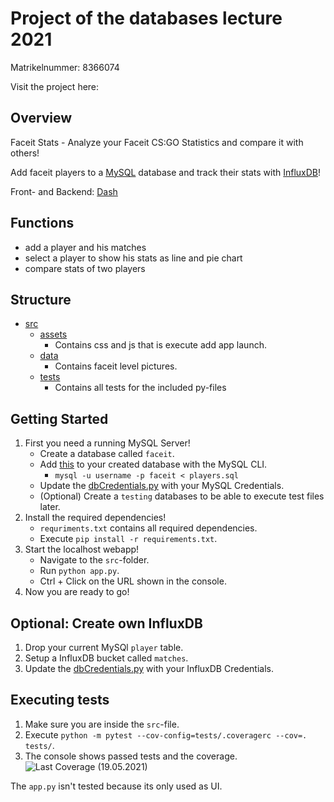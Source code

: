 # Project of the databases lecture 2021

Matrikelnummer: 8366074

Visit the project here:

## Overview

Faceit Stats - Analyze your Faceit CS:GO Statistics and compare it with others!

Add faceit players to a [MySQL](https://www.mysql.com/de/) database and track their stats with [InfluxDB](https://www.influxdata.com/)!

Front- and Backend: [Dash](https://dash.plotly.com/)

## Functions

* add a player and his matches
* select a player to show his stats as line and pie chart
* compare stats of two players
## Structure

* [src](https://github.com/jonakrumrein/DBproject/tree/main/src)
    * [assets](https://github.com/jonakrumrein/DBproject/tree/main/src/assets)
        * Contains css and js that is execute add app launch.
    * [data](https://github.com/jonakrumrein/DBproject/tree/main/src/data)
        * Contains faceit level pictures.
    * [tests](https://github.com/jonakrumrein/DBproject/tree/main/src/tests)
        * Contains all tests for the included py-files
## Getting Started

1. First you need a running MySQL Server!
    * Create a database called `faceit`.
    * Add [this]() to your created database with the MySQL CLI.
        * `mysql -u username -p faceit < players.sql` 
    * Update the [dbCredentials.py](https://github.com/jonakrumrein/DBproject/blob/main/src/dbCredentials.py) with your MySQL Credentials.
    * (Optional) Create a `testing` databases to be able to execute test files later.
2. Install the required dependencies!
    * `requriments.txt` contains all required dependencies.
    * Execute `pip install -r requirements.txt`.
3. Start the localhost webapp!
    * Navigate to the `src`-folder.
    * Run `python app.py`.
    * Ctrl + Click on the URL shown in the console.
4. Now you are ready to go!

## Optional: Create own InfluxDB

1. Drop your current MySQl `player` table.
2. Setup a InfluxDB bucket called `matches`.
3. Update the [dbCredentials.py](https://github.com/jonakrumrein/DBproject/blob/main/src/dbCredentials.py) with your InfluxDB Credentials.

## Executing tests

1. Make sure you are inside the `src`-file.
2. Execute `python -m pytest --cov-config=tests/.coveragerc --cov=. tests/`.
3. The console shows passed tests and the coverage.
![Last Coverage (19.05.2021)](https://github.com/jonakrumrein/DBproject/blob/main/src/tests/coverage.png)

The `app.py` isn't tested because its only used as UI.
